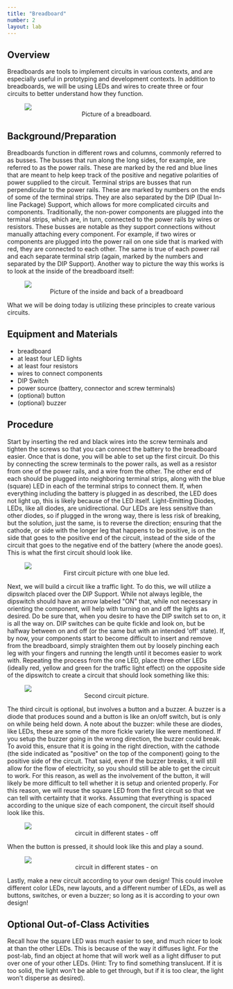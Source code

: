 ```yaml
---
title: "Breadboard"
number: 2
layout: lab
---
```



## Overview
Breadboards are tools to implement circuits in various contexts, and are especially useful in prototyping and development contexts. In addition to breadboards, we will be using LEDs and wires to create three or four circuits to better understand how they function.

<figure class="image mx-auto" style="max-width: 750px">
  <img src="{% link assets/02_breadboard/front_breadboard.jpg %}">
  <figcaption style="text-align: center;">Picture of a breadboard.</figcaption>
</figure>


## Background/Preparation
Breadboards function in different rows and columns, commonly referred to as busses. The busses that run along the long sides, for example, are referred to as the power rails. These are marked by the red and blue lines that are meant to help keep track of the positive and negative polarities of power supplied to the circuit.
Terminal strips are busses that run perpendicular to the power rails. These are marked by numbers on the ends of some of the terminal strips. They are also separated by the DIP (Dual In-line Package) Support, which allows for more complicated circuits and components. Traditionally, the non-power components are plugged into the terminal strips, which are, in turn, connected to the power rails by wires or resistors.
These busses are notable as they support connections without manually attaching every component. For example, if two wires or components are plugged into the power rail on one side that is marked with red, they are connected to each other. The same is true of each power rail and each separate terminal strip (again, marked by the numbers and separated by the DIP Support). Another way to picture the way this works is to look at the inside of the breadboard itself:

<figure class="image mx-auto" style="max-width: 750px">
  <img src="{% link assets/02_breadboard/back_breadboard.jpg %}">
  <figcaption style="text-align: center;">Picture of the inside and back of a breadboard</figcaption>
</figure>

What we will be doing today is utilizing these principles to create various circuits.



## Equipment and Materials
- breadboard
- at least four LED lights
- at least four resistors
- wires to connect components
- DIP Switch
- power source (battery, connector and screw terminals)
- (optional) button
- (optional) buzzer

## Procedure

Start by inserting the red and black wires into the screw terminals and tighten the screws so that you can connect the battery to the breadboard easier.
Once that is done, you will be able to set up the first circuit. Do this by connecting the screw terminals to the power rails, as well as a resistor from one of the power rails, and a wire from the other. The other end of each should be plugged into neighboring terminal strips, along with the blue (square) LED in each of the terminal strips to connect them. If, when everything including the battery is plugged in as described, the LED does not light up, this is likely because of the LED itself. Light-Emitting Diodes, LEDs, like all diodes, are unidirectional. Our LEDs are less sensitive than other diodes, so if plugged in the wrong way, there is less risk of breaking, but the solution, just the same, is to reverse the direction; ensuring that the cathode, or side with the longer leg that happens to be positive, is on the side that goes to the positive end of the circuit, instead of the side of the circuit that goes to the negative end of the battery (where the anode goes). This is what the first circuit should look like.

<figure class="image mx-auto" style="max-width: 750px">
  <img src="{% link assets/02_breadboard/circuit1.jpg %}">
  <figcaption style="text-align: center;">First circuit picture with one blue led.</figcaption>
</figure>

Next, we will build a circuit like a traffic light. To do this, we will utilize a dipswitch placed over the DIP Support. While not always legible, the dipswitch should have an arrow labeled "ON" that, while not necessary in orienting the component, will help with turning on and off the lights as desired. Do be sure that, when you desire to have the DIP switch set to on, it is all the way on. DIP switches can be quite fickle and look on, but be halfway between on and off (or the same but with an intended 'off' state).
If, by now, your components start to become difficult to insert and remove from the breadboard, simply straighten them out by loosely pinching each leg with your fingers and running the length until it becomes easier to work with.
Repeating the process from the one LED, place three other LEDs (ideally red, yellow and green for the traffic light effect) on the opposite side of the dipswitch to create a circuit that should look something like this:

<figure class="image mx-auto" style="max-width: 750px">
  <img src="{% link assets/02_breadboard/circuit2.jpg %}">
  <figcaption style="text-align: center;">Second circuit picture.</figcaption>
</figure>

The third circuit is optional, but involves a button and a buzzer. A buzzer is a diode that produces sound and a button is like an on/off switch, but is only on while being held down. A note about the buzzer: while these are diodes, like LEDs, these are some of the more fickle variety like were mentioned. If you setup the buzzer going in the wrong direction, the buzzer could break. To avoid this, ensure that it is going in the right direction, with the cathode (the side indicated as "positive" on the top of the component) going to the positive side of the circuit. That said, even if the buzzer breaks, it will still allow for the flow of electricity, so you should still be able to get the circuit to work.
For this reason, as well as the involvement of the button, it will likely be more difficult to tell whether it is setup and oriented properly. For this reason, we will reuse the square LED from the first circuit so that we can tell with certainty that it works. Assuming that everything is spaced according to the unique size of each component, the circuit itself should look like this.

<figure class="image mx-auto" style="max-width: 750px">
  <img src="{% link assets/02_breadboard/circuit3off.jpg %}">
  <figcaption style="text-align: center;">circuit in different states - off </figcaption>
</figure>

When the button is pressed, it should look like this and play a sound.

<figure class="image mx-auto" style="max-width: 750px">
  <img src="{% link assets/02_breadboard/circuit3on.jpg %}">
  <figcaption style="text-align: center;">circuit in different states - on </figcaption>
</figure>

Lastly, make a new circuit according to your own design! This could involve different color LEDs, new layouts, and a different number of LEDs, as well as buttons, switches, or even a buzzer; so long as it is according to your own design!


## Optional Out-of-Class Activities
Recall how the square LED was much easier to see, and much nicer to look at than the other LEDs. This is because of the way it diffuses light. For the post-lab, find an object at home that will work well as a light diffuser to put over one of your other LEDs. (Hint: Try to find something translucent. If it is too solid, the light won't be able to get through, but if it is too clear, the light won't disperse as desired).